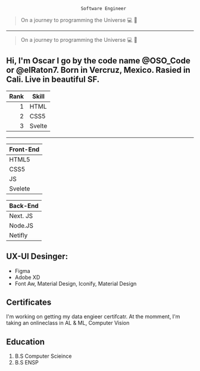                                 Software Engineer
 > On a journey to programming the Universe :computer: :rocket:

                                
-----------------------


> On a journey to programming the Universe :computer: :rocket:

## Hi, I'm Oscar I go by the code name @OSO_Code or @elRaton7. Born in Vercruz, Mexico. Rasied in Cali. Live in beautiful SF.

| Rank | Skill |
|-----:|-----------|
|     1| HTML      |
|     2| CSS5      |
|     3| Svelte    |

---


| Front-End| 
| :---    |   
| HTML5   |
| CSS5    | 
| JS      |
| Svelete |

| Back-End|
|:---     |
| Next. JS|
| Node.JS |
| Netifly |

## UX-UI Desinger:
- Figma
- Adobe XD
- Font Aw, Material Design, Iconify, Material Design


## Certificates
I'm working on getting my data engieer certifcatr.
At the momment, I'm taking an onlineclass in AL & ML, Computer Vision


## Education
1. B.S Computer Scieince
2. B.S ENSP


